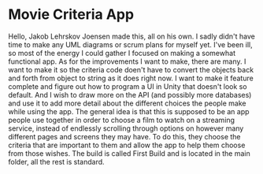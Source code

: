 # Movie Criteria App
 Hello, Jakob Lehrskov Joensen made this, all on his own.
 I sadly didn't have time to make any UML diagrams or scrum plans for myself yet. I've been ill, so most of the energy I could gather I focused on making a somewhat functional app.
 As for the improvements I want to make, there are many. I want to make it so the criteria code doen't have to convert the objects back and forth from object to string as it does right now. I want to make it feature complete and figure out how to program a UI in Unity that doesn't look so default. And I wish to draw more on the API (and possibly more databases) and use it to add more detail about the different choices the people make while using the app.
 The general idea is that this is supposed to be an app people use together in order to choose a film to watch on a streaming service, instead of endlessly scrolling through options on however many different pages and screens they may have. To do this, they choose the criteria that are important to them and allow the app to help them choose from those wishes.
 The build is called First Build and is located in the main folder, all the rest is standard.

